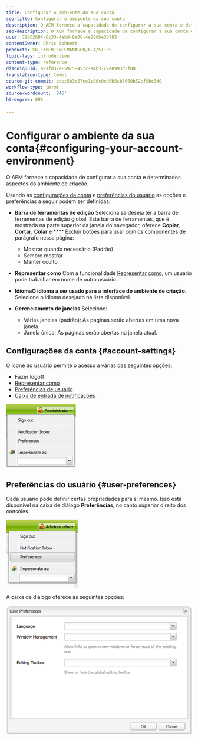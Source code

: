 ```yaml
---
title: Configurar o ambiente da sua conta
seo-title: Configurar o ambiente da sua conta
description: O AEM fornece a capacidade de configurar a sua conta e determinados aspectos do ambiente de criação.
seo-description: O AEM fornece a capacidade de configurar a sua conta e determinados aspectos do ambiente de criação.
uuid: 79b52684-6c33-4abd-8e06-4e886be33782
contentOwner: Chris Bohnert
products: SG_EXPERIENCEMANAGER/6.4/SITES
topic-tags: introduction
content-type: reference
discoiquuid: a91fd37e-5975-4572-a4b3-c7e8993d5f88
translation-type: tm+mt
source-git-commit: cdec5b3c57ce1c80c0ed6b5cb7650b52cf9bc340
workflow-type: tm+mt
source-wordcount: '245'
ht-degree: 69%

---
```



# Configurar o ambiente da sua conta{#configuring-your-account-environment}

O AEM fornece a capacidade de configurar a sua conta e determinados aspectos do ambiente de criação.

Usando as [configurações da conta](#account-settings) e [preferências do usuário](#user-preferences) as opções e preferências a seguir podem ser definidas:

* **Barra de ferramentas de edição** Seleciona se deseja ter a barra de ferramentas de edição global. Esta barra de ferramentas, que é mostrada na parte superior da janela do navegador, oferece 
**Copiar**,  **Cortar**,  **Colar** e  **** Excluir botões para usar com os componentes de parágrafo nessa página:

   * Mostrar quando necessário (Padrão)
   * Sempre mostrar
   * Manter oculto

* **Representar como** Com a funcionalidade [Representar como,](/help/sites-administering/security.md#impersonating-another-user) um usuário pode trabalhar em nome de outro usuário.

* **IdiomaO idioma a ser usado para a interface do ambiente de criação.**
 Selecione o idioma desejado na lista disponível.

* **Gerenciamento de janelas** Selecione:

   * Várias janelas (padrão): As páginas serão abertas em uma nova janela.
   * Janela única: As páginas serão abertas na janela atual.

## Configurações da conta {#account-settings}

O ícone do usuário permite o acesso a várias das seguintes opções:

* Fazer logoff
* [Representar como](/help/sites-administering/security.md#impersonating-another-user)
* [Preferências de usuário](#user-preferences)
* [Caixa de entrada de notificações](/help/sites-classic-ui-authoring/author-env-inbox.md)

![chlimage_1-170](assets/chlimage_1-170.png)

## Preferências do usuário {#user-preferences}

Cada usuário pode definir certas propriedades para si mesmo. Isso está disponível na caixa de diálogo **Preferências**, no canto superior direito dos consoles.

![screen_shot_2012-02-08at105033am](assets/screen_shot_2012-02-08at105033am.png)

A caixa de diálogo oferece as seguintes opções:

![chlimage_1-171](assets/chlimage_1-171.png)

